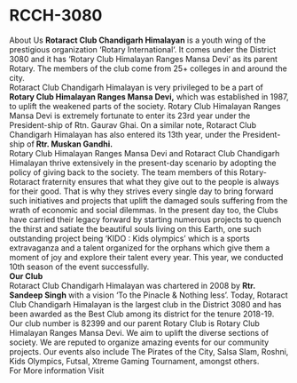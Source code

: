 # RCCH-3080
About Us
<b>Rotaract Club Chandigarh Himalayan</b> is a youth wing of the prestigious organization ‘Rotary International‘. It comes under the District 3080 and it has ‘Rotary Club Himalayan Ranges Mansa Devi‘ as its parent Rotary. The members of the club come from 25+ colleges in and around the city.
<br>
Rotaract Club Chandigarh Himalayan is very privileged to be a part of<b> Rotary Club Himalayan Ranges Mansa Devi,</b> which was established in 1987, to uplift the weakened parts of the society. Rotary Club Himalayan Ranges Mansa Devi is extremely fortunate to enter its 23rd year under the President-ship of Rtn. Gaurav Ghai. On a similar note, Rotaract Club Chandigarh Himalayan has also entered its 13th year, under the President-ship of<b> Rtr. Muskan Gandhi.</b><br>
Rotary Club Himalayan Ranges Mansa Devi and Rotaract Club Chandigarh Himalayan thrive extensively in the present-day scenario by adopting the policy of giving back to the society. The team members of this Rotary-Rotaract fraternity ensures that what they give out to the people is always for their good. That is why they strives every single day to bring forward such initiatives and projects that uplift the damaged souls suffering from the wrath of economic and social dilemmas. In the present day too, the Clubs have carried their legacy forward by starting numerous projects to quench the thirst and satiate the beautiful souls living on this Earth, one such outstanding project being ‘KIDO : Kids olympics’ which is a sports extravaganza and a talent organized for the orphans which give them a moment of joy and explore their talent every year. This year, we conducted 10th season of the event successfully.<br>
<b>Our Club</b><br>
Rotaract Club Chandigarh Himalayan was chartered in 2008 by <b>Rtr. Sandeep Singh</b> with a vision ‘To the Pinacle & Nothing less’. Today, Rotaract Club Chandigarh Himalayan is the largest club in the District 3080 and has been awarded as the Best Club among its district for the tenure 2018-19. Our club number is 82399 and our parent Rotary Club is Rotary Club Himalayan Ranges Mansa Devi. We aim to uplift the diverse sections of society. We are reputed to organize amazing events for our community projects. Our events also include The Pirates of the City, Salsa Slam, Roshni, Kids Olympics, Futsal, Xtreme Gaming Tournament, amongst others.<br>
For More information Visit 
